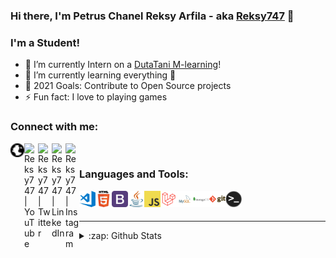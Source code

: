 ### Hi there, I'm Petrus Chanel Reksy Arfila - aka [Reksy747][website] 👋

### I'm a Student!

- 🔭 I’m currently Intern on a [DutaTani M-learning][websitep]!
- 🌱 I’m currently learning everything 🤣
- 🥅 2021 Goals: Contribute to Open Source projects
- ⚡ Fun fact: I love to playing games 

<!--
### Spotify Playing 🎧
//[<img src="https://spotify-now-playing-git-master.reksy747.vercel.app/api/spotify" alt="Reksy747 Spotify Playing" width="350" />]//(https://open.spotify.com/user/21c4wsngsgcs63rebycex3fqi) -->

### Connect with me:

[<img align="left" alt="Reksy747" width="22px" src="https://raw.githubusercontent.com/iconic/open-iconic/master/svg/globe.svg" />][website]
[<img align="left" alt="Reksy747 | YouTube" width="22px" src="https://cdn.jsdelivr.net/npm/simple-icons@v3/icons/youtube.svg" />][youtube]
[<img align="left" alt="Reksy747 | Twitter" width="22px" src="https://cdn.jsdelivr.net/npm/simple-icons@v3/icons/twitter.svg" />][twitter]
[<img align="left" alt="Reksy747 | LinkedIn" width="22px" src="https://cdn.jsdelivr.net/npm/simple-icons@v3/icons/linkedin.svg" />][linkedin]
[<img align="left" alt="Reksy747 | Instagram" width="22px" src="https://cdn.jsdelivr.net/npm/simple-icons@v3/icons/instagram.svg" />][instagram]

<br />

### Languages and Tools:

<img align="left" alt="Visual Studio Code" width="26px" src="https://raw.githubusercontent.com/github/explore/80688e429a7d4ef2fca1e82350fe8e3517d3494d/topics/visual-studio-code/visual-studio-code.png" />
<img align="left" alt="HTML5" width="26px" src="https://raw.githubusercontent.com/github/explore/80688e429a7d4ef2fca1e82350fe8e3517d3494d/topics/html/html.png" />
<img align="left" alt="bootstrap" width="26px" src="https://raw.githubusercontent.com/github/explore/80688e429a7d4ef2fca1e82350fe8e3517d3494d/topics/bootstrap/bootstrap.png" />
<img align="left" alt="java" width="26px" src="https://raw.githubusercontent.com/github/explore/80688e429a7d4ef2fca1e82350fe8e3517d3494d/topics/java/java.png" />
<img align="left" alt="JavaScript" width="26px" src="https://raw.githubusercontent.com/github/explore/80688e429a7d4ef2fca1e82350fe8e3517d3494d/topics/javascript/javascript.png" />
<img align="left" alt="laravel" width="26px" src="https://raw.githubusercontent.com/github/explore/80688e429a7d4ef2fca1e82350fe8e3517d3494d/topics/laravel/laravel.png" />
<img align="left" alt="MySQL" width="26px" src="https://raw.githubusercontent.com/github/explore/80688e429a7d4ef2fca1e82350fe8e3517d3494d/topics/mysql/mysql.png" />
<img align="left" alt="MongoDB" width="26px" src="https://raw.githubusercontent.com/github/explore/80688e429a7d4ef2fca1e82350fe8e3517d3494d/topics/mongodb/mongodb.png" />
<img align="left" alt="Git" width="26px" src="https://raw.githubusercontent.com/github/explore/80688e429a7d4ef2fca1e82350fe8e3517d3494d/topics/git/git.png" />
<img align="left" alt="Terminal" width="26px" src="https://raw.githubusercontent.com/github/explore/80688e429a7d4ef2fca1e82350fe8e3517d3494d/topics/terminal/terminal.png" />

<br />
<br />

---

<!--<details>
  <summary>:zap: Recent Github Activity</summary>-->
  
<!--START_SECTION:activity-->

<!--END_SECTION:activity-->

<!--</details>-->

<details>
  <summary>:zap: Github Stats</summary>

  <img align="left" alt="Reksy747's Github Stats" src="https://github-readme-stats-six-nu.vercel.app/api?username=Reksy747&show_icons=true&hide_border=true" />

</details>

[websitep]: https://dutatani.id/si_mlearning/public/
[website]: https://Reksy747.github.io
[twitter]: https://twitter.com/Raden_Reksy
[youtube]: https://www.youtube.com/channel/UCO9IlWpDLF8sSIfhZkmY25g
[instagram]: https://www.instagram.com/raden_reksy/
[linkedin]: https://www.linkedin.com/in/reksy


